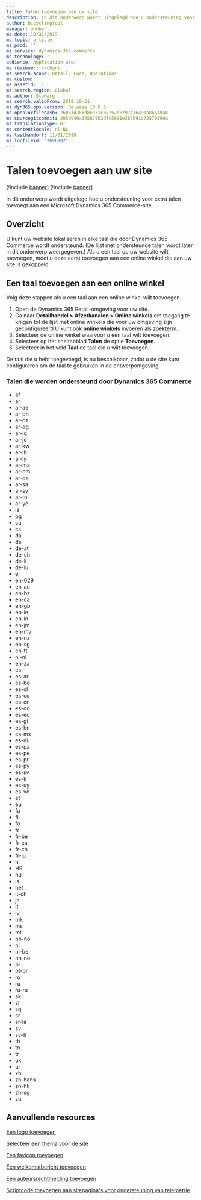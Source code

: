 ```yaml
---
title: Talen toevoegen aan uw site
description: In dit onderwerp wordt uitgelegd hoe u ondersteuning voor extra talen toevoegt aan een Microsoft Dynamics 365 Commerce-site.
author: bicyclingfool
manager: annbe
ms.date: 10/31/2019
ms.topic: article
ms.prod: ''
ms.service: dynamics-365-commerce
ms.technology: ''
audience: Application user
ms.reviewer: v-chgri
ms.search.scope: Retail, Core, Operations
ms.custom: ''
ms.assetid: ''
ms.search.region: Global
ms.author: StuHarg
ms.search.validFrom: 2019-10-31
ms.dyn365.ops.version: Release 10.0.5
ms.openlocfilehash: 26031d386d8e332c07752d8797416491a86649a8
ms.sourcegitcommit: 295d940a345879b3dfc5991e387b91c7257019ea
ms.translationtype: HT
ms.contentlocale: nl-NL
ms.lasthandoff: 11/01/2019
ms.locfileid: "2696802"
---
```

# <a name="add-languages-to-your-site"></a>Talen toevoegen aan uw site

[!include [banner](includes/preview-banner.md)]
[!include [banner](includes/banner.md)]

In dit onderwerp wordt uitgelegd hoe u ondersteuning voor extra talen toevoegt aan een Microsoft Dynamics 365 Commerce-site.

## <a name="overview"></a>Overzicht

U kunt uw website lokaliseren in elke taal die door Dynamics 365 Commerce wordt ondersteund. (De lijst met ondersteunde talen wordt later in dit onderwerp weergegeven.) Als u een taal op uw website wilt toevoegen, moet u deze eerst toevoegen aan een online winkel die aan uw site is gekoppeld.

## <a name="add-a-language-to-an-online-store"></a>Een taal toevoegen aan een online winkel

Volg deze stappen als u een taal aan een online winkel wilt toevoegen.

1. Open de Dynamics 365 Retail-omgeving voor uw site.
1. Ga naar **Detailhandel \> Afzetkanalen \> Online winkels** om toegang te krijgen tot de lijst met online winkels die voor uw omgeving zijn geconfigureerd U kunt ook **online winkels** invoeren als zoekterm.
1. Selecteer de online winkel waarvoor u een taal wilt toevoegen.
1. Selecteer op het sneltabblad **Talen** de optie **Toevoegen**.
1. Selecteer in het veld **Taal** de taal die u wilt toevoegen.

De taal die u hebt toegevoegd, is nu beschikbaar, zodat u de site kunt configureren om de taal te gebruiken in de ontwerpomgeving.

### <a name="languages-that-are-supported-by-dynamics-365-commerce"></a>Talen die worden ondersteund door Dynamics 365 Commerce

- af
- ar
- ar-ae
- ar-bh
- ar-dz
- ar-eg
- ar-iq
- ar-jo
- ar-kw
- ar-lb
- ar-ly
- ar-ma
- ar-om
- ar-qa
- ar-sa
- ar-sy
- ar-tn
- ar-ye
- is
- bg
- ca
- cs
- da
- de
- de-at
- de-ch
- de-li
- de-lu
- el
- en-029
- en-au
- en-bz
- en-ca
- en-gb
- en-ie
- en-in
- en-jm
- en-my
- en-nz
- en-sg
- en-tt
- nl-nl
- en-za
- es
- es-ar
- es-bo
- es-cl
- es-co
- es-cr
- es-do
- es-ec
- es-gt
- es-hn
- es-mx
- es-ni
- es-pa
- es-pe
- es-pr
- es-py
- es-sv
- es-tr
- es-uy
- es-ve
- et
- eu
- fa
- fi
- fo
- fr
- fr-be
- fr-ca
- fr-ch
- fr-lu
- hi
- HR
- hu
- is
- het
- it-ch
- ja
- lt
- lv
- mk
- ms
- mt
- nb-no
- nl
- nl-be
- nn-no
- pl
- pt-br
- ro
- ru
- ru-ru
- sk
- sl
- sq
- sr
- sr-la
- sv
- sv-fi
- th
- tn
- tr
- uk
- ur
- xh
- zh-hans
- zh-hk
- zh-sg
- zu

## <a name="additional-resources"></a>Aanvullende resources

[Een logo toevoegen](add-logo.md)

[Selecteer een thema voor de site](select-site-theme.md)

[Een favicon toevoegen](add-favicon.md)

[Een welkomstbericht toevoegen](add-welcome-message.md)

[Een auteursrechtmelding toevoegen](add-copyright-notice.md)

[Scriptcode toevoegen aan sitepagina's voor ondersteuning van telemetrie](add-telemetry.md)
